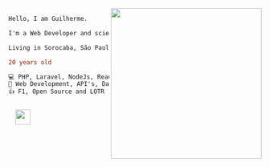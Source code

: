<img align="right" height="300" length="300" src="https://media.giphy.com/media/3og0IPMDS8F3LOCbza/giphy.gif"/>

```diff
Hello, I am Guilherme.

I'm a Web Developer and science enthusiast.

Living in Sorocaba, São Paulo - Brazil.

20 years old

💻 PHP, Laravel, NodeJs, ReactJs, Flutter.
📓 Web Development, API's, Data Analisys, UI and Data visualization.
👍 F1, Open Source and LOTR
```
<code> 
  <a href="https://www.linkedin.com/in/guilherme-de-alacoc-aquino/" target="_blank"><img height="30" src="https://image.flaticon.com/icons/svg/733/733561.svg"></a>
</code>
